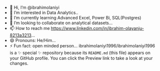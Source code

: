 - 👋 Hi, I’m @ibrahimolaniyi
- 👀 I’m interested in Data Analytics..
- 🌱 I’m currently learning Advanced Excel, Power Bi, SQL(Postgres)
- 💞️ I’m looking to collaborate on analytical datasets...
- 📫 How to reach me https://www.linkedin.com/in/ibrahim-olayanju-8213a3213...
- 😄 Pronouns: He/Him...
- ⚡ Fun fact: open minded person...
ibrahimolaniyi1996/ibrahimolaniyi1996 is a ✨ special ✨ repository because its `README.md` (this file) appears on your GitHub profile.
You can click the Preview link to take a look at your changes.

